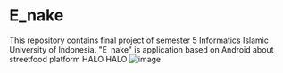 # E_nake
This repository contains final project of semester 5 Informatics Islamic University of Indonesia. "E_nake" is application based on Android about streetfood platform
HALO HALO
![image](https://user-images.githubusercontent.com/65142818/173173436-13946cff-2aca-427b-9deb-19a8b630b20c.png)
